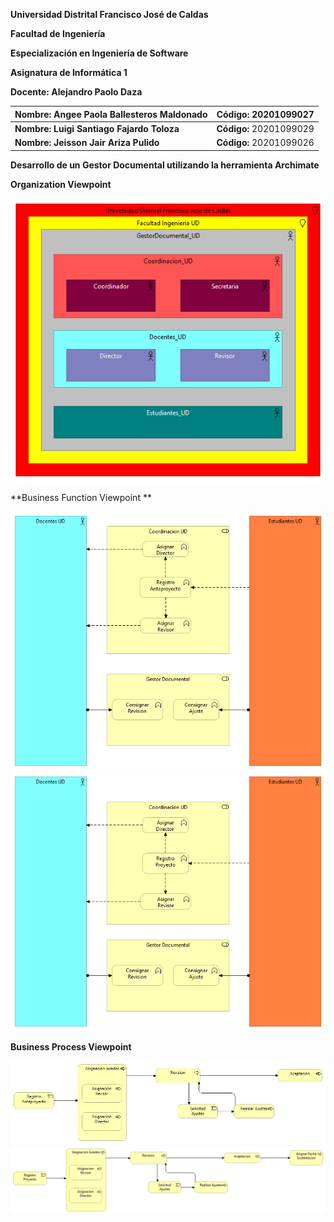 **Universidad Distrital Francisco José de Caldas**

**Facultad de Ingeniería**

**Especialización en Ingeniería de Software**

**Asignatura de Informática 1**

**Docente: Alejandro Paolo Daza**

| **Nombre: Angee Paola Ballesteros Maldonado** | **Código: 20201099027** |
| --- | --- |
| **Nombre: Luigi Santiago Fajardo Toloza** | **Código:** 20201099029 |
| **Nombre: Jeisson Jair Ariza Pulido** | **Código:** 20201099026 |

**Desarrollo de un Gestor Documental utilizando la herramienta Archimate**


**Organization Viewpoint**

 ![Diagrama_Clases](https://raw.githubusercontent.com/lsfajardot/gestorDocumentalArchimate/master/GestorDocumental_Organization.png)
 
 **Business Function Viewpoint **
 
 ![Diagrama_Clases](https://raw.githubusercontent.com/lsfajardot/gestorDocumentalArchimate/master/Anteproyecto_BusinessFunction.png)
 ![Diagrama_Clases](https://raw.githubusercontent.com/lsfajardot/gestorDocumentalArchimate/master/Proyecto_BusinessFunction.png)
 
 **Business Process Viewpoint**
 
 ![Diagrama_Clases](https://raw.githubusercontent.com/lsfajardot/gestorDocumentalArchimate/master/Anteproyecto_BusinessProcess.png)
 ![Diagrama_Clases](https://raw.githubusercontent.com/lsfajardot/gestorDocumentalArchimate/master/Proyecto_BusinessProcess.png)
 
